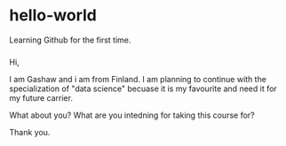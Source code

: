 # hello-world
Learning Github for the first time.

#####

Hi,

I am Gashaw and i am from Finland. I am planning to continue with the specialization of "data science" becuase it is my favourite and need it for my future carrier.

What about you? What are you intedning for taking this course for?

Thank you.

#####

